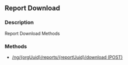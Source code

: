 ## Report Download
### Description
Report Download Methods
### Methods
- [ /ng/{orgUuid}/reports/{reportUuid}/download (POST) ]( ./80b34e1d900ebc9f1a3bc06b40b7da2e.md)
